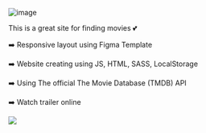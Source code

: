 ![image](https://user-images.githubusercontent.com/98493900/227802705-7a2a606c-4c40-4136-a614-9a1c580f3a43.png)

This is a great site for finding movies 💕

➡️ Responsive layout using Figma Template

➡️ Website creating using JS, HTML, SASS, LocalStorage

➡️ Using The official The Movie Database (TMDB) API

➡️ Watch trailer online


![](https://media.giphy.com/media/xT1XGRGQoOXZVc0MVi/giphy.gif)  

